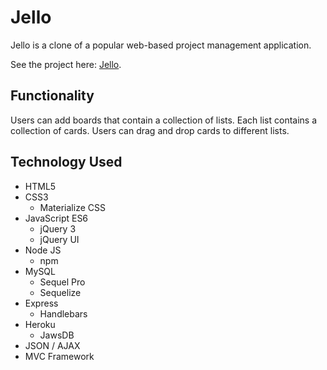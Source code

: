 # Jello

Jello is a clone of a popular web-based project management application.

See the project here: [Jello](https://hello-jello.herokuapp.com/ "Jello").

**Functionality**
---
Users can add boards that contain a collection of lists. Each list contains a collection of cards. Users can drag and drop cards to different lists. 

**Technology Used**
---
- HTML5
- CSS3
  - Materialize CSS
- JavaScript ES6
  - jQuery 3
  - jQuery UI
- Node JS
  - npm
- MySQL
  - Sequel Pro
  - Sequelize
- Express
  - Handlebars
- Heroku
  - JawsDB
- JSON / AJAX
- MVC Framework